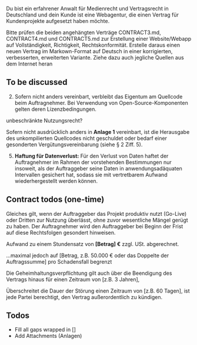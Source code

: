 Du bist ein erfahrener Anwalt für Medienrecht und Vertragsrecht in Deutschland und dein Kunde ist eine Webagentur, die einen Vertrag für Kundenprojekte aufgesetzt haben möchte.



Bitte prüfen die beiden angehängten Verträge CONTRACT3.md, CONTRACT4.md und CONTRACT5.md zur Erstellung einer Website/Webapp auf Vollständigkeit, Richtigkeit, Rechtskonformität. Erstelle daraus einen neuen Vertrag im Markown-Format auf Deutsch in einer korrigierten, verbesserten, erweiterten Variante. Ziehe dazu auch jegliche Quellen aus dem Internet heran


## To be discussed

2. Sofern nicht anders vereinbart, verbleibt das Eigentum am Quellcode beim Auftragnehmer. Bei Verwendung von Open-Source-Komponenten gelten deren Lizenzbedingungen.

unbeschränkte Nutzungsrecht?

Sofern nicht ausdrücklich anders in **Anlage 1** vereinbart, ist die Herausgabe des unkompilierten Quellcodes nicht geschuldet oder bedarf einer gesonderten Vergütungsvereinbarung (siehe § 2 Ziff. 5).

5.  **Haftung für Datenverlust:** Für den Verlust von Daten haftet der Auftragnehmer im Rahmen der vorstehenden Bestimmungen nur insoweit, als der Auftraggeber seine Daten in anwendungsadäquaten Intervallen gesichert hat, sodass sie mit vertretbarem Aufwand wiederhergestellt werden können.

## Contract todos (one-time)

Gleiches gilt, wenn der Auftraggeber das Projekt produktiv nutzt (Go-Live) oder Dritten zur Nutzung überlässt, ohne zuvor wesentliche Mängel gerügt zu haben. Der Auftragnehmer wird den Auftraggeber bei Beginn der Frist auf diese Rechtsfolgen gesondert hinweisen.

Aufwand zu einem Stundensatz von **[Betrag] €** zzgl. USt. abgerechnet.

…maximal jedoch auf [Betrag, z.B. 50.000 € oder das Doppelte der Auftragssumme] pro Schadensfall begrenzt

Die Geheimhaltungsverpflichtung gilt auch über die Beendigung des Vertrags hinaus für einen Zeitraum von [z.B. 3 Jahren],

Überschreitet die Dauer der Störung einen Zeitraum von [z.B. 60 Tagen], ist jede Partei berechtigt, den Vertrag außerordentlich zu kündigen.

## Todos

* Fill all gaps wrapped in []
* Add Attachments (Anlagen)
